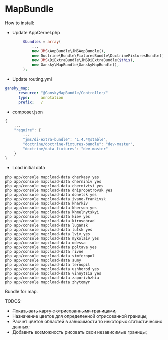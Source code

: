 MapBundle
=========

How to install:
* Update AppCernel.php

``` php
        $bundles = array(
            ...
            new JMS\AopBundle\JMSAopBundle(),
            new Doctrine\Bundle\FixturesBundle\DoctrineFixturesBundle(),
            new JMS\DiExtraBundle\JMSDiExtraBundle($this),
            new Gansky\MapBundle\GanskyMapBundle(),
        );
```

* Update routing.yml

``` yaml
gansky_map:
  	  resource: "@GanskyMapBundle/Controller/"
  	  type:     annotation
  	  prefix:   /
```

* composer.json

```js
{
    ...
    "require": { 
        ...
        "jms/di-extra-bundle": "1.4.*@stable",
        "doctrine/doctrine-fixtures-bundle": "dev-master",
        "doctrine/data-fixtures": "dev-master"
    }
}
```

* Load initial data
```Shell
php app/console map:load-data cherkasy yes
php app/console map:load-data chernihiv yes
php app/console map:load-data chernivtsi yes
php app/console map:load-data dnipropetrovsk yes
php app/console map:load-data donetsk yes
php app/console map:load-data ivano-frankivsk
php app/console map:load-data kharkiv
php app/console map:load-data kherson yes
php app/console map:load-data khmelnytskyi
php app/console map:load-data kiev yes
php app/console map:load-data kirovohrad
php app/console map:load-data lugansk
php app/console map:load-data lutsk yes
php app/console map:load-data lviv yes
php app/console map:load-data mykolaiv yes
php app/console map:load-data odessa
php app/console map:load-data poltava yes
php app/console map:load-data rivne
php app/console map:load-data simferopol
php app/console map:load-data sumy
php app/console map:load-data ternopil
php app/console map:load-data uzhhorod yes
php app/console map:load-data vinnytsia yes
php app/console map:load-data zaporizhzhia
php app/console map:load-data zhytomyr
```
Bundle for map.

TODOS:
* ~~Показывать карту с отрисованными границами;~~
* Назначение цветов для определенной отрисованной границы;
* Расчет цветов областей в зависимости то некоторых статистических данных;
* Добавить возможность рисовать свои независимые границы;


